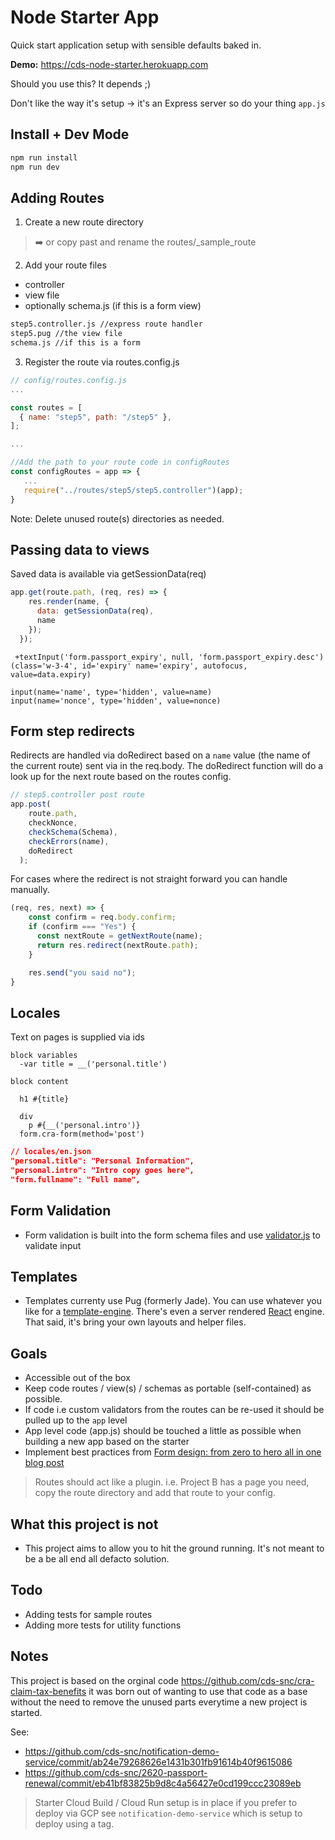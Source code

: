 # Node Starter App

Quick start application setup with sensible defaults baked in.  

**Demo:** https://cds-node-starter.herokuapp.com

Should you use this?  It depends ;)

Don't like the way it's setup -> it's an Express server so do your thing `app.js`

## Install + Dev Mode

```bash
npm run install
npm run dev
```

## Adding Routes

1) Create a new route directory 
> ➡️ or copy past and rename the routes/_sample_route 

2) Add your route files
- controller
- view file 
- optionally schema.js (if this is a form view)

```bash
step5.controller.js //express route handler
step5.pug //the view file
schema.js //if this is a form
```

3) Register the route via routes.config.js

```javascript
// config/routes.config.js
... 

const routes = [
  { name: "step5", path: "/step5" },
];

...

//Add the path to your route code in configRoutes
const configRoutes = app => {
   ...
   require("../routes/step5/step5.controller")(app);
}
```

Note: Delete unused route(s) directories as needed.

## Passing data to views

Saved data is available via getSessionData(req)

```javascript
app.get(route.path, (req, res) => {
    res.render(name, {
      data: getSessionData(req),
      name
    });
  });
```

```pug
 +textInput('form.passport_expiry', null, 'form.passport_expiry.desc')(class='w-3-4', id='expiry' name='expiry', autofocus, value=data.expiry)
    
input(name='name', type='hidden', value=name)
input(name='nonce', type='hidden', value=nonce)
```

## Form step redirects

Redirects are handled via doRedirect based on a `name` value (the name of the current route) sent via in the req.body. The doRedirect function will do a look up for the next route based on the routes config. 

```javascript
// step5.controller post route
app.post(
    route.path,
    checkNonce,
    checkSchema(Schema),
    checkErrors(name),
    doRedirect
  );
```

For cases where the redirect is not straight forward you can handle manually.
```javascript
(req, res, next) => {
    const confirm = req.body.confirm;
    if (confirm === "Yes") {
      const nextRoute = getNextRoute(name);
      return res.redirect(nextRoute.path);
    }

    res.send("you said no");
}
```

## Locales

Text on pages is supplied via ids

```pug
block variables
  -var title = __('personal.title')

block content

  h1 #{title}

  div
    p #{__('personal.intro')}
  form.cra-form(method='post')
```

```json
// locales/en.json
"personal.title": "Personal Information",
"personal.intro": "Intro copy goes here",
"form.fullname": "Full name",
```

## Form Validation
- Form validation is built into the form schema files and use [validator.js](https://github.com/validatorjs/validator.js#validators) to validate input

## Templates

- Templates currenty use Pug (formerly Jade). You can use whatever you like for a [template-engine](https://expressjs.com/en/resources/template-engines.html).  There's even a server rendered [React](https://github.com/reactjs/express-react-views
) engine.  That said, it's bring your own layouts and helper files.

## Goals
- Accessible out of the box
- Keep code routes / view(s) / schemas as portable (self-contained) as possible.
- If code i.e custom validators from the routes can be re-used it should be pulled up to the `app` level
- App level code (app.js) should be touched a little as possible when building a new app based on the starter
- Implement best practices from [Form design: from zero to hero all in one blog post](https://adamsilver.io/articles/form-design-from-zero-to-hero-all-in-one-blog-post)

> Routes should act like a plugin.
i.e. Project B has a page you need, copy the route directory and add that route to your config.

## What this project is not
- This project aims to allow you to hit the ground running.  It's not meant to be a be all end all defacto solution.

## Todo
- Adding tests for sample routes
- Adding more tests for utility functions


## Notes
This project is based on the orginal code https://github.com/cds-snc/cra-claim-tax-benefits it was born out of wanting to use that code as a base without the need to remove the unused parts everytime a new project is started.

See: 
- https://github.com/cds-snc/notification-demo-service/commit/ab24e79268626e1431b301fb91614b40f9615086
- https://github.com/cds-snc/2620-passport-renewal/commit/eb41bf83825b9d8c4a56427e0cd199ccc23089eb


> Starter Cloud Build / Cloud Run setup is in place if you prefer to deploy via GCP see `notification-demo-service` which is setup to deploy using a tag.    
